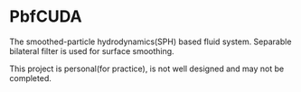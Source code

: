 # PbfCUDA
The smoothed-particle hydrodynamics(SPH) based fluid system.
Separable bilateral filter is used for surface smoothing.

This project is personal(for practice), is not well designed and may not be completed.
